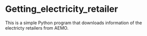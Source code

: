 # Getting_electricity_retailer

This is a simple Python program that downloads information of the electricty retailers from AEMO.